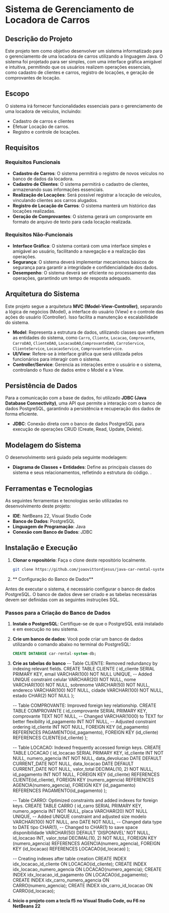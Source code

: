 # Sistema de Gerenciamento de Locadora de Carros

## Descrição do Projeto

Este projeto tem como objetivo desenvolver um sistema informatizado para o gerenciamento de uma locadora de carros utilizando a linguagem Java. O sistema foi projetado para ser simples, com uma interface gráfica amigável e intuitiva, permitindo que os usuários realizem operações essenciais, como cadastro de clientes e carros, registro de locações, e geração de comprovantes de locação.

## Escopo

O sistema irá fornecer funcionalidades essenciais para o gerenciamento de uma locadora de veículos, incluindo:
- Cadastro de carros e clientes
- Efetuar Locação de carros.
- Registro e controle de locações.


## Requisitos

### Requisitos Funcionais
- **Cadastro de Carros**: O sistema permitirá o registro de novos veículos no banco de dados da locadora.
- **Cadastro de Clientes**: O sistema permitirá o cadastro de clientes, armazenando suas informações essenciais.
- **Realização de Locações**: Será possível registrar a locação de veículos, vinculando clientes aos carros alugados.
- **Registro de Locação de Carros**: O sistema manterá um histórico das locações realizadas.
- **Geração de Comprovantes**: O sistema gerará um comprovante em formato de arquivo de texto para cada locação realizada.

### Requisitos Não-Funcionais
- **Interface Gráfica**: O sistema contará com uma interface simples e amigável ao usuário, facilitando a navegação e a realização das operações.
- **Segurança**: O sistema deverá implementar mecanismos básicos de segurança para garantir a integridade e confidencialidade dos dados.
- **Desempenho**: O sistema deverá ser eficiente no processamento das operações, garantindo um tempo de resposta adequado.

## Arquitetura do Sistema

Este projeto segue a arquitetura **MVC (Model-View-Controller)**, separando a lógica de negócios (Model), a interface do usuário (View) e o controle das ações do usuário (Controller). Isso facilita a manutenção e escalabilidade do sistema.

- **Model**: Representa a estrutura de dados, utilizando classes que refletem as entidades do sistema, como `Carro`, `Cliente`, `Locacao`, `Comprovante`, `CarroDAO`, `ClienteDAO`, `LocacaoDAO`,`ComprovanteDAO`, `CarroService`, `ClienteService`, `LocacaoService`, `ComprovanteService`.
- **UI/View**: Refere-se à interface gráfica que será utilizada pelos funcionários para interagir com o sistema.
- **Controller/Service**: Gerencia as interações entre o usuário e o sistema, controlando o fluxo de dados entre o Model e a View.

## Persistência de Dados

Para a comunicação com a base de dados, foi utilizado **JDBC (Java Database Connectivity)**, uma API que permite a interação com o banco de dados PostgreSQL, garantindo a persistência e recuperação dos dados de forma eficiente.

- **JDBC**: Conexão direta com o banco de dados PostgreSQL para execução de operações CRUD (Create, Read, Update, Delete).
  
## Modelagem do Sistema

O desenvolvimento será guiado pela seguinte modelagem:

- **Diagrama de Classes + Entidades**: Define as principais classes do sistema e seus relacionamentos, refletindo a estrutura do código.
.

## Ferramentas e Tecnologias

As seguintes ferramentas e tecnologias serão utilizadas no desenvolvimento deste projeto:

- **IDE**: NetBeans 22, Visual Studio Code
- **Banco de Dados**: PostgreSQL
- **Linguagem de Programação**: Java
- **Conexão com Banco de Dados**: JDBC

## Instalação e Execução

1. **Clonar o repositório**: Faça o clone deste repositório localmente.
   ```bash
   git clone https://github.com/joaovittordjesus/java-car-rental-system.git

2. ** Configuração do Banco de Dados**

Antes de executar o sistema, é necessário configurar o banco de dados PostgreSQL. O banco de dados deve ser criado e as tabelas necessárias devem ser definidas com as seguintes instruções SQL.

### Passos para a Criação do Banco de Dados

1. **Instale o PostgreSQL**: Certifique-se de que o PostgreSQL está instalado e em execução no seu sistema.
2. **Crie um banco de dados**: Você pode criar um banco de dados utilizando o comando abaixo no terminal do PostgreSQL:
   ```sql
   CREATE DATABASE car-rental-system-db;

3. **Crie as tabelas do banco**
    -- Table CLIENTE: Removed redundancy by indexing relevant fields.
    CREATE TABLE CLIENTE (
        id_cliente SERIAL PRIMARY KEY,
        email VARCHAR(100) NOT NULL UNIQUE, -- Added UNIQUE constraint
        celular VARCHAR(20) NOT NULL,
        nome VARCHAR(100) NOT NULL,
        sobrenome VARCHAR(50) NOT NULL,
        endereco VARCHAR(100) NOT NULL,
        cidade VARCHAR(100) NOT NULL,
        estado CHAR(2) NOT NULL
    );

    -- Table COMPROVANTE: Improved foreign key relationship.
    CREATE TABLE COMPROVANTE (
        id_comprovante SERIAL PRIMARY KEY,
        comprovante TEXT NOT NULL, -- Changed VARCHAR(1000) to TEXT for better flexibility
        id_pagamento INT NOT NULL, -- Adjusted constraint ordering
        id_cliente INT NOT NULL,
        FOREIGN KEY (id_pagamento) REFERENCES PAGAMENTO(id_pagamento),
        FOREIGN KEY (id_cliente) REFERENCES CLIENTE(id_cliente)
    );

    -- Table LOCACAO: Indexed frequently accessed foreign keys.
    CREATE TABLE LOCACAO (
        id_locacao SERIAL PRIMARY KEY,
        id_cliente INT NOT NULL,
        numero_agencia INT NOT NULL,
        data_devolucao DATE DEFAULT CURRENT_DATE NOT NULL,
        data_locacao DATE DEFAULT CURRENT_DATE NOT NULL,
        valor_total DECIMAL(10, 2) NOT NULL,
        id_pagamento INT NOT NULL,
        FOREIGN KEY (id_cliente) REFERENCES CLIENTE(id_cliente),
        FOREIGN KEY (numero_agencia) REFERENCES AGENCIA(numero_agencia),
        FOREIGN KEY (id_pagamento) REFERENCES PAGAMENTO(id_pagamento)
    );

    -- Table CARRO: Optimized constraints and added indexes for foreign keys.
    CREATE TABLE CARRO (
        id_carro SERIAL PRIMARY KEY,
        numero_agencia INT NOT NULL,
        placa VARCHAR(20) NOT NULL UNIQUE, -- Added UNIQUE constraint and adjusted size
        modelo VARCHAR(100) NOT NULL,
        ano DATE NOT NULL, -- Changed data type to DATE
        tipo CHAR(1), -- Changed to CHAR(1) to save space
        disponibilidade VARCHAR(50) DEFAULT 'DISPONIVEL' NOT NULL,
        id_locacao INT,
        valor_total DECIMAL(10, 2) NOT NULL,
        FOREIGN KEY (numero_agencia) REFERENCES AGENCIA(numero_agencia),
        FOREIGN KEY (id_locacao) REFERENCES LOCACAO(id_locacao)
    );


    -- Creating indexes after table creation
    CREATE INDEX idx_locacao_id_cliente ON LOCACAO(id_cliente);
    CREATE INDEX idx_locacao_numero_agencia ON LOCACAO(numero_agencia);
    CREATE INDEX idx_locacao_id_pagamento ON LOCACAO(id_pagamento);
    CREATE INDEX idx_carro_numero_agencia ON CARRO(numero_agencia);
    CREATE INDEX idx_carro_id_locacao ON CARRO(id_locacao);


4. **Inicio o projeto com a tecla f5 no Visual Studio Code, ou F6 no NetBeans 22**
